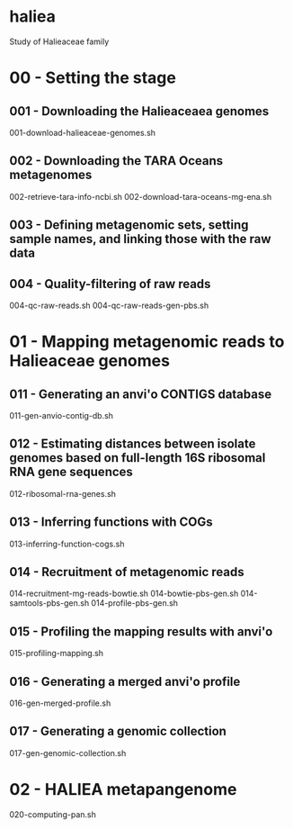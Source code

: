 # haliea

Study of Halieaceae family

# 00 - Setting the stage

## 001 - Downloading the Halieaceaea genomes

001-download-halieaceae-genomes.sh

## 002 - Downloading the TARA Oceans metagenomes

002-retrieve-tara-info-ncbi.sh
002-download-tara-oceans-mg-ena.sh

## 003 - Defining metagenomic sets, setting sample names, and linking those with the raw data

## 004 - Quality-filtering of raw reads

004-qc-raw-reads.sh
004-qc-raw-reads-gen-pbs.sh

# 01 - Mapping metagenomic reads to Halieaceae genomes

## 011 - Generating an anvi'o CONTIGS database

011-gen-anvio-contig-db.sh

## 012 - Estimating distances between isolate genomes based on full-length 16S ribosomal RNA gene sequences

012-ribosomal-rna-genes.sh

## 013 - Inferring functions with COGs

013-inferring-function-cogs.sh

## 014 - Recruitment of metagenomic reads

014-recruitment-mg-reads-bowtie.sh
014-bowtie-pbs-gen.sh
014-samtools-pbs-gen.sh
014-profile-pbs-gen.sh

## 015 - Profiling the mapping results with anvi'o

015-profiling-mapping.sh

## 016 - Generating a merged anvi'o profile

016-gen-merged-profile.sh


## 017 - Generating a genomic collection

017-gen-genomic-collection.sh

# 02 - HALIEA metapangenome

020-computing-pan.sh
